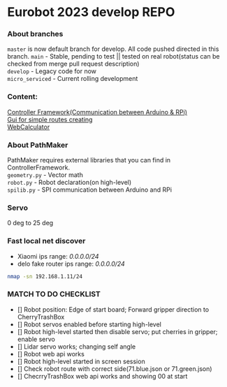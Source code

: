 # Eurobot 2023 develop REPO
### About branches
`master` is now default branch for develop. All code pushed directed in this branch.
`main` - Stable, pending to test || tested on real robot(status can be checked from merge pull request description)</br>
`develop` - Legacy code for now </br>
`micro_serviced` - Current rolling development
### Content:
[Controller Framework(Communication between Arduino & RPi)](/ControllerFramework) </br>
[Gui for simple routes creating](/PathMaker) </br>
[WebCalculator](https://ret7020.github.io/EurobotCalculator/)
### About PathMaker
PathMaker requires external libraries that you can find in ControllerFramework. </br>
`geometry.py` - Vector math </br>
`robot.py` - Robot declaration(on high-level) </br>
`spilib.py` - SPI communication between Arduino and RPi

### Servo
0 deg to 25 deg

### Fast local net discover
* Xiaomi ips range: *0.0.0.0/24*
* delo fake router ips range: *0.0.0.0/24*

```bash
nmap -sn 192.168.1.11/24
```

### MATCH TO DO CHECKLIST 
- [] Robot position: Edge of start board; Forward gripper direction to CherryTrashBox
- [] Robot servos enabled before starting high-level
- [] Robot high-level started then disable servo; put cherries in gripper; enable servo
- [] Lidar servo works; changing self angle
- [] Robot web api works
- [] Robot high-level started in screen session
- [] Check robot route with correct side(71.blue.json or 71.green.json)
- [] ChecrryTrashBox web api works and showing 00 at start

